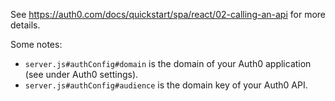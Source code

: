 See https://auth0.com/docs/quickstart/spa/react/02-calling-an-api for more
details.

Some notes:

* `server.js#authConfig#domain` is the domain of your Auth0 application (see
  under Auth0 settings).
* `server.js#authConfig#audience` is the domain key of your Auth0 API.
